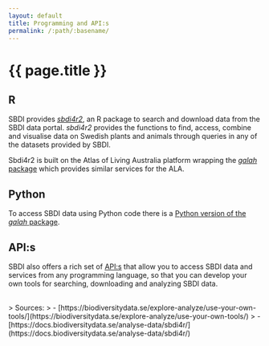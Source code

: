 ```yaml
---
layout: default
title: Programming and API:s
permalink: /:path/:basename/
---
```

# {{ page.title }}

## R
SBDI provides [*sbdi4r2*](https://github.com/biodiversitydata-se/sbdi4r2/), an R package to search and download data from the SBDI data portal. *sbdi4r2* provides the functions to find, access, combine and visualise data on Swedish plants and animals through queries in any of the datasets provided by SBDI.

Sbdi4r2 is built on the Atlas of Living Australia platform wrapping the [*galah* package](https://galah.ala.org.au/R/) which provides similar services for the ALA.

## Python
To access SBDI data using Python code there is a [Python version of the *galah* package](https://galah.ala.org.au/Python/).

## API:s
SBDI also offers a rich set of [API:s](https://api.biodiversitydata.se) that allow you to access SBDI data and services from any programming language, so that you can develop your own tools for searching, downloading and analyzing SBDI data.

<br>
> Sources:
> - [https://biodiversitydata.se/explore-analyze/use-your-own-tools/](https://biodiversitydata.se/explore-analyze/use-your-own-tools/)
> - [https://docs.biodiversitydata.se/analyse-data/sbdi4r/](https://docs.biodiversitydata.se/analyse-data/sbdi4r/)
